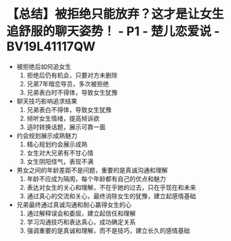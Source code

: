 # 【总结】被拒绝只能放弃？这才是让女生追舒服的聊天姿势！ - P1 - 楚儿恋爱说 - BV19L41117QW

-   被拒绝后如何追女生
    1.  拒绝后仍有机会，只要对方未删除
    2.  兄弟7年暗恋导员，多次被拒绝
    3.  兄弟表白时不得体，导致女生犹豫
-   聊天技巧影响追求结果
    1.  兄弟表白不得体，导致女生犹豫
    2.  倾听女生情绪，提高倾诉欲
    3.  适时转换话题，展示可靠一面
-   约会规划展示成熟魅力
    1.  精心规划约会展示成熟
    2.  女生对大兄弟有不甘心情
    3.  女生阴阳怪气，表现不满
-   男女之间的年龄差距不是问题，重要的是真诚沟通和理解
    1.  年龄不应成为隔阂，每个年龄都有自己的优点和魅力
    2.  表达对女生的关心和理解，不在乎她的过去，只在乎现在和未来
    3.  通过真心的交流和关心，最终消除女生的犹豫，建立起感情基础
-   兄弟最终通过真诚沟通和耐心赢得女生的心
    1.  通过解释误会和委屈，建立起信任和理解
    2.  学习沟通技巧和表达真心，成功确定关系
    3.  强调重要的是真诚和理解，而不是技巧，建立长久的感情基础